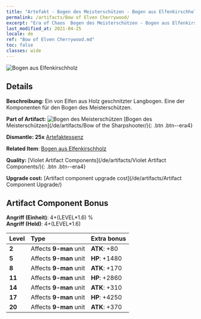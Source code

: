 ```yaml
---
title: "Artefakt - Bogen des Meisterschützen - Bogen aus Elfenkirschholz"
permalink: /artifacts/Bow of Elven Cherrywood/
excerpt: "Era of Chaos  Bogen des Meisterschützen - Bogen aus Elfenkirschholz. Ein von Elfen aus Holz geschnitzter Langbogen. Eine der Komponenten für den Bogen des Meisterschützen."
last_modified_at: 2021-04-25
locale: de
ref: "Bow of Elven Cherrywood.md"
toc: false
classes: wide
---
```


 ![Bogen aus Elfenkirschholz](/images/t/artifact_40101.png)



## Details

 **Beschreibung:** Ein von Elfen aus Holz geschnitzter Langbogen. Eine der Komponenten für den Bogen des Meisterschützen.

 **Part of Artifact:** ![Bogen des Meisterschützen](/images/t/icon_artifact_10.png) [Bogen des Meisterschützen](/de/artifacts/Bow of the Sharpshooter/){: .btn .btn--era4}

 **Dismantle: 25x** [Artefaktessenz](/ItemsDE/con_905/)

 **Related Item**: [Bogen aus Elfenkirschholz](/ItemsDE/art_103/)

 **Quality:** [Violet Artifact Components](/de/artifacts/Violet Artifact Components/){: .btn .btn--era4}

 **Upgrade cost:** [Artifact component upgrade cost](/de/artifacts/Artifact Component Upgrade/)

## Artifact Component Bonus

  **Angriff (Einheit)**: 4+(LEVEL\*1.6) %<br/>**Angriff (Held)**: 4+(LEVEL\*1.6)

  |  Level  | Type |    Extra bonus  | 
  |:--------|:-----|:----------------| 
  | **2** | Affects **9-man** unit | **ATK**: +80 | 
  | **5** | Affects **9-man** unit | **HP**: +1480 | 
  | **8** | Affects **9-man** unit | **ATK**: +170 | 
  | **11** | Affects **9-man** unit | **HP**: +2860 | 
  | **14** | Affects **9-man** unit | **ATK**: +310 | 
  | **17** | Affects **9-man** unit | **HP**: +4250 | 
  | **20** | Affects **9-man** unit | **ATK**: +370 | 
